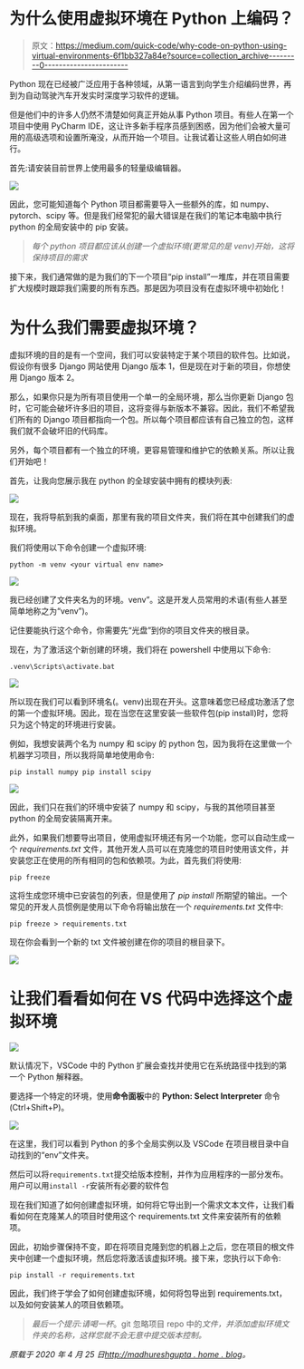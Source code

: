 # 为什么使用虚拟环境在 Python 上编码？

> 原文：<https://medium.com/quick-code/why-code-on-python-using-virtual-environments-6f1bb327a84e?source=collection_archive---------0----------------------->

Python 现在已经被广泛应用于各种领域，从第一语言到向学生介绍编码世界，再到为自动驾驶汽车开发实时深度学习软件的逻辑。

但是他们中的许多人仍然不清楚如何真正开始从事 Python 项目。有些人在第一个项目中使用 PyCharm IDE，这让许多新手程序员感到困惑，因为他们会被大量可用的高级选项和设置所淹没，从而开始一个项目。让我试着让这些人明白如何进行。

首先:请安装目前世界上使用最多的轻量级编辑器。

![](img/90f1a43b4059a769b26e4dcb26d43af0.png)

因此，您可能知道每个 Python 项目都需要导入一些额外的库，如 numpy、pytorch、scipy 等。但是我们经常犯的最大错误是在我们的笔记本电脑中执行 python 的全局安装中的 pip 安装。

> *每个 python 项目都应该从创建一个虚拟环境(更常见的是 venv)开始，这将保持项目的需求*

接下来，我们通常做的是为我们的下一个项目“pip install”一堆库，并在项目需要扩大规模时跟踪我们需要的所有东西。那是因为项目没有在虚拟环境中初始化！

# 为什么我们需要虚拟环境？

虚拟环境的目的是有一个空间，我们可以安装特定于某个项目的软件包。比如说，假设你有很多 Django 网站使用 Django 版本 1，但是现在对于新的项目，你想使用 Django 版本 2。

那么，如果你只是为所有项目使用一个单一的全局环境，那么当你更新 Django 包时，它可能会破坏许多旧的项目，这将变得与新版本不兼容。因此，我们不希望我们所有的 Django 项目都指向一个包。所以每个项目都应该有自己独立的包，这样我们就不会破坏旧的代码库。

另外，每个项目都有一个独立的环境，更容易管理和维护它的依赖关系。所以让我们开始吧！

首先，让我向您展示我在 python 的全球安装中拥有的模块列表:

![](img/b27695372779cd417323c10787b12144.png)

现在，我将导航到我的桌面，那里有我的项目文件夹，我们将在其中创建我们的虚拟环境。

我们将使用以下命令创建一个虚拟环境:

```
python -m venv <your virtual env name>
```

![](img/12fc8094fcfbb718fe4b217b1e0d7838.png)

我已经创建了文件夹名为的环境。venv”。这是开发人员常用的术语(有些人甚至简单地称之为“venv”)。

记住要能执行这个命令，你需要先“光盘”到你的项目文件夹的根目录。

现在，为了激活这个新创建的环境，我们将在 powershell 中使用以下命令:

```
.venv\Scripts\activate.bat
```

![](img/36afa00a1ea810b338be8614e03e4631.png)

所以现在我们可以看到环境名(。venv)出现在开头。这意味着您已经成功激活了您的第一个虚拟环境。因此，现在当您在这里安装一些软件包(pip install)时，您将只为这个特定的环境进行安装。

例如，我想安装两个名为 numpy 和 scipy 的 python 包，因为我将在这里做一个机器学习项目，所以我将简单地使用命令:

```
pip install numpy pip install scipy
```

![](img/a8f606243d195b9fca5e20f545e16baa.png)

因此，我们只在我们的环境中安装了 numpy 和 scipy，与我的其他项目甚至 python 的全局安装隔离开来。

此外，如果我们想要导出项目，使用虚拟环境还有另一个功能，您可以自动生成一个 *requirements.txt* 文件，其他开发人员可以在克隆您的项目时使用该文件，并安装您正在使用的所有相同的包和依赖项。为此，首先我们将使用:

```
pip freeze
```

这将生成您环境中已安装包的列表，但是使用了 *pip install* 所期望的输出。一个常见的开发人员惯例是使用以下命令将输出放在一个 *requirements.txt* 文件中:

```
pip freeze > requirements.txt
```

现在你会看到一个新的 txt 文件被创建在你的项目的根目录下。

![](img/1338f0f398910e377b60532d18c58460.png)

# 让我们看看如何在 VS 代码中选择这个虚拟环境

![](img/fa5ff0803118fa7dc9e08242a71da43b.png)

默认情况下，VSCode 中的 Python 扩展会查找并使用它在系统路径中找到的第一个 Python 解释器。

要选择一个特定的环境，使用**命令面板**中的 **Python: Select Interpreter** 命令(Ctrl+Shift+P)。

![](img/47804c2b0fdbb8cd6b2ff9d6c8874b7b.png)

在这里，我们可以看到 Python 的多个全局实例以及 VSCode 在项目根目录中自动找到的“env”文件夹。

然后可以将`requirements.txt`提交给版本控制，并作为应用程序的一部分发布。用户可以用`install -r`安装所有必要的软件包

现在我们知道了如何创建虚拟环境，如何将它导出到一个需求文本文件，让我们看看如何在克隆某人的项目时使用这个 requirements.txt 文件来安装所有的依赖项。

因此，初始步骤保持不变，即在将项目克隆到您的机器上之后，您在项目的根文件夹中创建一个虚拟环境，然后您将激活该虚拟环境。接下来，您执行以下命令:

```
pip install -r requirements.txt
```

因此，我们终于学会了如何创建虚拟环境，如何将包导出到 requirements.txt，以及如何安装某人的项目依赖项。

> *最后一个提示:请喝一杯*。git 忽略项目 repo 中的*文件，并添加虚拟环境文件夹的名称，这样您就不会无意中提交版本控制。*

*原载于 2020 年 4 月 25 日*[*http://madhureshgupta . home . blog*](http://madhureshgupta.home.blog/2020/04/25/why-code-on-python-using-virtual-environments/)*。*